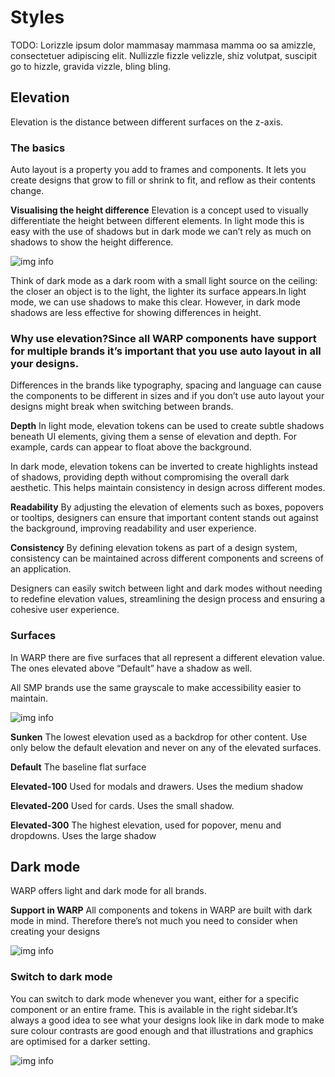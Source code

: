 # Styles
TODO: Lorizzle ipsum dolor mammasay mammasa mamma oo sa amizzle, consectetuer adipiscing elit. Nullizzle fizzle velizzle, shiz volutpat, suscipit go to hizzle, gravida vizzle, bling bling. 

## Elevation
Elevation is the distance between different surfaces on the z-axis.

### The basics
Auto layout is a property you add to frames and components. It lets you create designs that grow to fill or shrink to fit, and reflow as their contents change.

**Visualising the height difference**
Elevation is a concept used to visually differentiate the height between different elements. In light mode this is easy with the use of shadows but in dark mode we can’t rely as much on shadows to show the height difference.

![img info](https://i.imgur.com/OvMZBs9.jpg)

Think of dark mode as a dark room with a small light source on the ceiling: the closer an object is to the light, the lighter its surface appears.In light mode, we can use shadows to make this clear. However, in dark mode shadows are less effective for showing differences in height.

### Why use elevation?Since all WARP components have support for multiple brands it’s important that you use auto layout in all your designs.

Differences in the brands like typography, spacing and language can cause the components to be different in sizes and if you don’t use auto layout your designs might break when switching between brands.

**Depth**
In light mode, elevation tokens can be used to create subtle shadows beneath UI elements, giving them a sense of elevation and depth. For example, cards can appear to float above the background.

In dark mode, elevation tokens can be inverted to create highlights instead of shadows, providing depth without compromising the overall dark aesthetic. This helps maintain consistency in design across different modes.

**Readability**
By adjusting the elevation of elements such as boxes, popovers or tooltips, designers can ensure that important content stands out against the background, improving readability and user experience.

**Consistency**
By defining elevation tokens as part of a design system, consistency can be maintained across different components and screens of an application.

Designers can easily switch between light and dark modes without needing to redefine elevation values, streamlining the design process and ensuring a cohesive user experience.

### Surfaces
In WARP there are five surfaces that all represent a different elevation value. The ones elevated above “Default” have a shadow as well.

All SMP brands use the same grayscale to make accessibility easier to maintain.

![img info](https://i.imgur.com/OvMZBs9.jpg)

**Sunken**
The lowest elevation used as a backdrop for other content. Use only below the default elevation and never on any of the elevated surfaces.

**Default**
The baseline flat surface

**Elevated-100**
Used for modals and drawers. Uses the medium shadow

**Elevated-200**
Used for cards. Uses the small shadow.

**Elevated-300**
The highest elevation, used for popover, menu and dropdowns. Uses the large shadow

## Dark mode
WARP offers light and dark mode for all brands.

**Support in WARP**
All components and tokens in WARP are built with dark mode in mind. Therefore there’s not much you need to consider when creating your designs

![img info](https://i.imgur.com/OvMZBs9.jpg)

### Switch to dark mode
You can switch to dark mode whenever you want, either for a specific component or an entire frame. This is available in the right sidebar.It’s always a good idea to see what your designs look like in dark mode to make sure colour contrasts are good enough and that illustrations and graphics are optimised for a darker setting.

![img info](https://i.imgur.com/OvMZBs9.jpg)